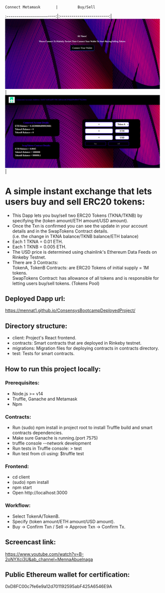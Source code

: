     Connect Metamask       |         Buy/Sell
:-------------------------:|:-------------------------:|
![](./imgs/p1.png)         |   ![](./imgs/p2.png)      | 


# A simple instant exchange that lets users buy and sell ERC20 tokens:

- This Dapp lets you buy/sell two ERC20 Tokens (TKNA/TKNB) by specifying the (token amount/ETH amount/USD amount).
- Once the Txn is confirmed you can see the update in your account details and in the SwapTokens Contract details.
   <br> (i.e. the change in TKNA balance/TKNB balance/ETH balance)
- Each 1 TKNA = 0.01 ETH.
- Each 1 TKNB = 0.005 ETH.
- The USD price is determined using chainlink's Ethereum Data Feeds on Rinkeby Testnet.
- There are 3 Contracts:
   <br>TokenA, TokenB Contracts: are ERC20 Tokens of initial supply = 1M tokens.
   <br>SwapTokens Contract: has allowance of all tokens and is responsible for letting users buy/sell tokens. (Tokens Pool)


## Deployed Dapp url:
https://mennat1.github.io/ConsensysBootcampDeployedProject/

## Directory structure:
- client: Project's React frontend.
- contracts: Smart contracts that are deployed in Rinkeby testnet.
- migrations: Migration files for deploying contracts in contracts directory.
- test: Tests for smart contracts.

## How to run this project locally:
### Prerequisites:
- Node.js >= v14
- Truffle, Ganache and Metamask
- Npm

### Contracts:
- Run (sudo) npm install in project root to install Truffle build and smart contracts dependencies.
- Make sure Ganache is running.(port 7575)
- truffle console --network development
- Run tests in Truffle console: > test
- Run test from cli using: $truffle test


### Frontend:
- cd client
- (sudo) npm install
- npm start
- Open http://localhost:3000

### Workflow:
- Select TokenA/TokenB.
- Specify (token amount/ETH amount/USD amount).
- Buy -> Confirm Txn / Sell -> Approve Txn -> Confirm Tx.

## Screencast link:
https://www.youtube.com/watch?v=B-2oNYXci3U&ab_channel=MennaAbuelnaga

## Public Ethereum wallet for certification:
0xD8FC00c7fe6e9a12d701192595abF425A6546E9A


